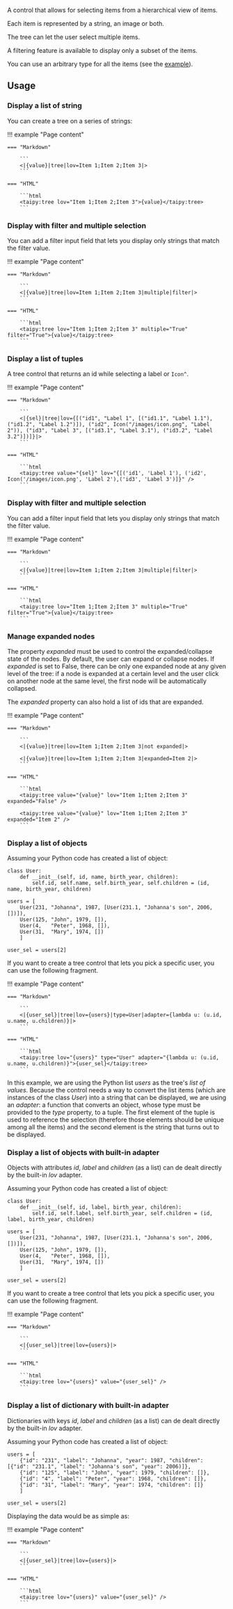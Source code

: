 A control that allows for selecting items from a hierarchical view of items.

Each item is represented by a string, an image or both.

The tree can let the user select multiple items.

A filtering feature is available to display only a subset of the items.

You can use an arbitrary type for all the items (see the [example](#binding-to-a-list-of-objects)).

## Usage

### Display a list of string

You can create a tree on a series of strings:

!!! example "Page content"

    === "Markdown"

        ```
        <|{value}|tree|lov=Item 1;Item 2;Item 3|>
        ```
  
    === "HTML"

        ```html
        <taipy:tree lov="Item 1;Item 2;Item 3">{value}</taipy:tree>
        ```

### Display with filter and multiple selection

You can add a filter input field that lets you display only strings that match the filter value.

!!! example "Page content"

    === "Markdown"

        ```
        <|{value}|tree|lov=Item 1;Item 2;Item 3|multiple|filter|>
        ```
  
    === "HTML"

        ```html
        <taipy:tree lov="Item 1;Item 2;Item 3" multiple="True" filter="True">{value}</taipy:tree>
        ```


### Display a list of tuples

A tree control that returns an id while selecting a label or `Icon^`.

!!! example "Page content"

    === "Markdown"

        ```
        <|{sel}|tree|lov={[("id1", "Label 1", [("id1.1", "Label 1.1"), ("id1.2", "Label 1.2")]), ("id2", Icon("/images/icon.png", "Label 2")), ("id3", "Label 3", [("id3.1", "Label 3.1"), ("id3.2", "Label 3.2")])]}|>
        ```
  
    === "HTML"

        ```html
        <taipy:tree value="{sel}" lov="{[('id1', 'Label 1'), ('id2', Icon('/images/icon.png', 'Label 2'),('id3', 'Label 3')]}" />
        ```

### Display with filter and multiple selection

You can add a filter input field that lets you display only strings that match the filter value.

!!! example "Page content"

    === "Markdown"

        ```
        <|{value}|tree|lov=Item 1;Item 2;Item 3|multiple|filter|>
        ```
  
    === "HTML"

        ```html
        <taipy:tree lov="Item 1;Item 2;Item 3" multiple="True" filter="True">{value}</taipy:tree>
        ```


### Manage expanded nodes

The property _expanded_ must be used to control the expanded/collapse state of the nodes.
By default, the user can expand or collapse nodes.
If _expanded_ is set to False, there can be only one expanded node at any given level of the tree: 
if a node is expanded at a certain level and the user click on another node at the same level, the first node will be automatically collapsed.

The _expanded_ property can also hold a list of ids that are expanded.

!!! example "Page content"

    === "Markdown"

        ```
        <|{value}|tree|lov=Item 1;Item 2;Item 3|not expanded|>

        <|{value}|tree|lov=Item 1;Item 2;Item 3|expanded=Item 2|>
        ```
  
    === "HTML"

        ```html
        <taipy:tree value="{value}" lov="Item 1;Item 2;Item 3" expanded="False" />

        <taipy:tree value="{value}" lov="Item 1;Item 2;Item 3" expanded="Item 2" />
        ```


### Display a list of objects

Assuming your Python code has created a list of object:
```py3
class User:
    def __init__(self, id, name, birth_year, children):
        self.id, self.name, self.birth_year, self.children = (id, name, birth_year, children)

users = [
    User(231, "Johanna", 1987, [User(231.1, "Johanna's son", 2006, [])]),
    User(125, "John", 1979, []),
    User(4,   "Peter", 1968, []),
    User(31,  "Mary", 1974, [])
    ]

user_sel = users[2]
```

If you want to create a tree control that lets you pick a specific user, you
can use the following fragment.

!!! example "Page content"

    === "Markdown"

        ```
        <|{user_sel}|tree|lov={users}|type=User|adapter={lambda u: (u.id, u.name, u.children)}|>
        ```
  
    === "HTML"

        ```html
        <taipy:tree lov="{users}" type="User" adapter="{lambda u: (u.id, u.name, u.children)}">{user_sel}</taipy:tree>
        ```

In this example, we are using the Python list _users_ as the tree's _list of values_.
Because the control needs a way to convert the list items (which are instances of the class
_User_) into a string that can be displayed, we are using an _adapter_: a function that converts
an object, whose type must be provided to the _type_ property, to a tuple. The first element
of the tuple is used to reference the selection (therefore those elements should be unique
among all the items) and the second element is the string that turns out to be displayed.


### Display a list of objects with built-in adapter

Objects with attributes _id_, _label_ and _children_ (as a list) can de dealt directly by the built-in _lov_ adapter.

Assuming your Python code has created a list of object:
```py3
class User:
    def __init__(self, id, label, birth_year, children):
        self.id, self.label, self.birth_year, self.children = (id, label, birth_year, children)

users = [
    User(231, "Johanna", 1987, [User(231.1, "Johanna's son", 2006, [])]),
    User(125, "John", 1979, []),
    User(4,   "Peter", 1968, []),
    User(31,  "Mary", 1974, [])
    ]

user_sel = users[2]
```

If you want to create a tree control that lets you pick a specific user, you
can use the following fragment.

!!! example "Page content"

    === "Markdown"

        ```
        <|{user_sel}|tree|lov={users}|>
        ```
  
    === "HTML"

        ```html
        <taipy:tree lov="{users}" value="{user_sel}" />
        ```

### Display a list of dictionary with built-in adapter

Dictionaries with keys _id_, _label_ and _children_ (as a list) can de dealt directly by the built-in _lov_ adapter.

Assuming your Python code has created a list of object:
```py3
users = [
    {"id": "231", "label": "Johanna", "year": 1987, "children": [{"id": "231.1", "label": "Johanna's son", "year": 2006)]},
    {"id": "125", "label": "John", "year": 1979, "children": []},
    {"id": "4", "label": "Peter", "year": 1968, "children": []},
    {"id": "31", "label": "Mary", "year": 1974, "children": []}
    ]

user_sel = users[2]
```
Displaying the data would be as simple as:

!!! example "Page content"

    === "Markdown"

        ```
        <|{user_sel}|tree|lov={users}|>
        ```
  
    === "HTML"

        ```html
        <taipy:tree lov="{users}" value="{user_sel}" />
        ```

